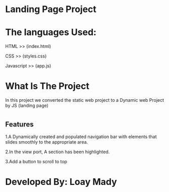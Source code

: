 # Landing Page Project
                      

# The languages Used:
HTML >> (index.html)

CSS >> (styles.css)

Javascript >> (app.js)

#                       


# What Is The Project
In this project we converted the static web project to a Dynamic web Project by JS (landing page)

#                        

## Features
1.A Dynamically created and populated navigation bar with elements that slides smoothly to the appropriate area.

2.In the view port, A section has been highlighted.

3.Add a button to scroll to top 

                      

# Developed By: Loay Mady 
